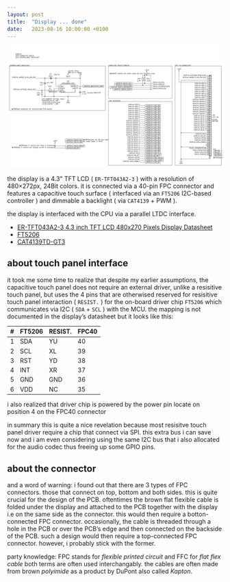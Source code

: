 ```yaml
---
layout: post
title:  "Display ... done"
date:   2023-08-16 10:00:00 +0100
---
```


![2023-08-16-display...done](/assets/2023-08-16-display...done.png)

the display is a 4.3" TFT LCD ( `ER-TFT043A2-3` ) with a resolution of 480×272px, 24Bit colors. it is connected via a 40-pin FPC connector and features a capacitive touch surface ( interfaced via an `‌FT5206` I2C-based controller ) and dimmable a backlight ( via `CAT4139‌` + PWM ).

the display is interfaced with the CPU via a parallel LTDC interface.

- [ER-TFT043A2-3 4.3 inch TFT LCD 480x270 Pixels Display Datasheet](https://www.buydisplay.com/download/manual/ER-TFT043A2-3_Datasheet.pdf)
- [FT5206](https://www.buydisplay.com/download/ic/FT5206.pdf)
- [CAT4139TD-GT3](https://www.onsemi.com/products/power-management/led-drivers/dc-dc-led-drivers/cat4139)

## about touch panel interface

it took me some time to realize that despite my earlier assumptions, the capacitive touch panel does not require an external driver, unlike a resisitive touch panel, but uses the 4 pins that are otherwised reserved for resisitive touch panel interaction ( `RESIST.` ) for the on-board driver chip `FT5206` which communicates via I2C ( `SDA` + `SCL` ) with the MCU. the mapping is not documented in the display’s datasheet but it looks like this:

| # | FT5206 | RESIST. | FPC40 | 
|---|--------|---------|-------|
| 1 | SDA    | YU      | 40    |
| 2 | SCL    | XL      | 39    |
| 3 | RST    | YD      | 38    |
| 4 | INT    | XR      | 37    |
| 5 | GND    | GND     | 36    |
| 6 | VDD    | NC      | 35    |

i also realized that driver chip is powered by the power pin locate on position 4 on the FPC40 connector

in summary this is quite a nice revelation because most resisitve touch panel driver require a chip that connect via SPI. this extra bus i can save now and i am even considering using the same I2C bus that i also allocated for the audio codec thus freeing up some GPIO pins.

## about the connector

and a word of warning: i found out that there are 3 types of FPC connectors. those that connect on top, bottom and both sides. this is quite crucial for the design of the PCB. oftentimes the brown flat flexible cable is folded under the display and attached to the PCB together with the display i.e on the same side as the connector. this would then require a botton-connected FPC connector. occasionally, the cable is threaded through a hole in the PCB or over the PCB’s edge and then connected on the backside of the PCB. such a design would then require a top-connected FPC connector. however, i probably stick with the former.

party knowledge: FPC stands for *flexible printed circuit* and FFC for *flat flex cable* both terms are often used interchangably. the cables are often made from brown *polyimide* as a product by DuPont also called *Kapton*.